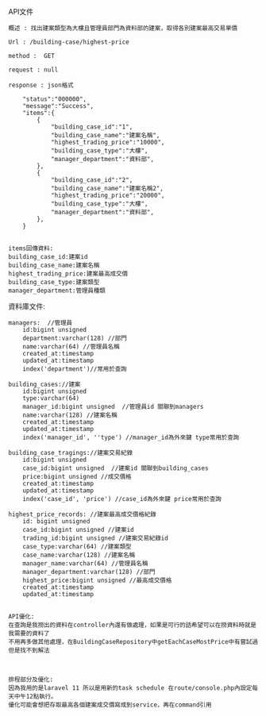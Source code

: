 API文件

	概述 : 找出建案類型為大樓且管理員部門為資料部的建案，取得各別建案最高交易單價

	Url : /building-case/highest-price

	method :  GET

	request : null

	response : json格式

		"status":"000000",
		"message":"Success",
		"items":{
			{
				"building_case_id":"1",
				"building_case_name":"建案名稱",
				"highest_trading_price":"10000",
				"building_case_type":"大樓",
				"manager_department":"資料部",
			},
			{
				"building_case_id":"2",
				"building_case_name":"建案名稱2",
				"highest_trading_price":"20000",
				"building_case_type":"大樓",
				"manager_department":"資料部",
			},
		}


	items回傳資料:
	building_case_id:建案id
	building_case_name:建案名稱
	highest_trading_price:建案最高成交價
	building_case_type:建案類型
	manager_department:管理員種類
	
資料庫文件:

	managers:  //管理員
		id:bigint unsigned
		department:varchar(128) //部門
		name:varchar(64) //管理員名稱
		created_at:timestamp
		updated_at:timestamp
		index('department')//常用於查詢
		
	building_cases://建案
		id:bigint unsigned
		type:varchar(64)
		manager_id:bigint unsigned  //管理員id 關聯到managers
		name:varchar(128) //建案名稱
		created_at:timestamp
		updated_at:timestamp
		index('manager_id', ''type') //manager_id為外來鍵 type常用於查詢
	
	building_case_tragings://建案交易紀錄
		id:bigint unsigned
		case_id:bigint unsigned  //建案id 關聯到building_cases
		price:bigint unsigned //成交價格
		created_at:timestamp
		updated_at:timestamp
		index('case_id', 'price') //case_id為外來鍵 price常用於查詢
	
	highest_price_records: //建案最高成交價格紀錄
		id: bigint unsigned
		case_id:bigint unsigned //建案id
		trading_id:bigint unsigned //建案交易紀錄id
		case_type:varchar(64) //建案類型
		case_name:varchar(128) //建案名稱
		manager_name:varchar(64) //管理員名稱
		manager_department:varchar(128) //部門
		highest_price:bigint unsigned //最高成交價格
		created_at:timestamp
		updated_at:timestamp
		

	API優化:
	在查詢是我撈出的資料在controller內還有做處理，如果是可行的話希望可以在撈資料時就是我需要的資料了
	不用再多做其他處理，在BuildingCaseRepository中getEachCaseMostPrice中有嘗試過但是找不到解法



	排程部分及優化:
	因為我用的是laravel 11 所以是用新的task schedule 在route/console.php內設定每天中午12點執行。
	優化可能會想把存取最高各個建案成交價寫成到service，再在command引用
		
		
		
